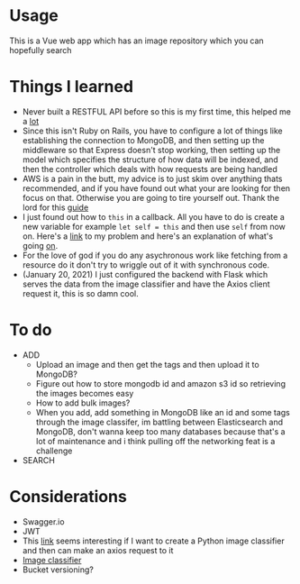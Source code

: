 # Usage

This is a Vue web app which has an image repository which you can hopefully search

# Things I learned

- Never built a RESTFUL API before so this is my first time, this helped me a [lot](https://levelup.gitconnected.com/how-to-build-a-restful-api-using-node-js-express-mongodb-1882a966726c)
- Since this isn't Ruby on Rails, you have to configure a lot of things like establishing the connection to MongoDB, and then setting up the middleware so that Express doesn't stop working, then setting up the model which specifies the structure of how data will be indexed, and then the controller which deals with how requests are being handled
- AWS is a pain in the butt, my advice is to just skim over anything thats recommended, and if you have found out what your are looking for then focus on that. Otherwise you are going to tire yourself out. Thank the lord for this [guide](https://docs.aws.amazon.com/sdk-for-javascript/v2/developer-guide/s3-example-photo-album.html)
- I just found out how to `this` in a callback. All you have to do is create a new variable for example `let self = this` and then use `self` from now on. Here's a [link](https://stackoverflow.com/questions/45743395/uncaught-in-promise-typeerror-cannot-set-property-of-undefined-with-axios) to my problem and here's an explanation of what's going [on](https://stackoverflow.com/questions/20279484/how-to-access-the-correct-this-inside-a-callback/20279485#20279485).
- For the love of god if you do any asychronous work like fetching from a resource do it don't try to wriggle out of it with synchronous code.
- (January 20, 2021) I just configured the backend with Flask which serves the data from the image classifier and have the Axios client request it, this is so damn cool.

# To do

- ADD
  - Upload an image and then get the tags and then upload it to MongoDB?
  - Figure out how to store mongodb id and amazon s3 id so retrieving the images becomes easy
  - How to add bulk images?
  - When you add, add something in MongoDB like an id and some tags through the image classifer, im battling between Elasticsearch and MongoDB, don't wanna keep too many databases because that's a lot of maintenance and i think pulling off the networking feat is a challenge
- SEARCH

# Considerations

- Swagger.io
- JWT
- This [link](https://stackoverflow.com/questions/13175510/call-python-function-from-javascript-code) seems interesting if I want to create a Python image classifier and then can make an axios request to it
- [Image classifier](https://www.tensorflow.org/tutorials/images/classification)
- Bucket versioning?
